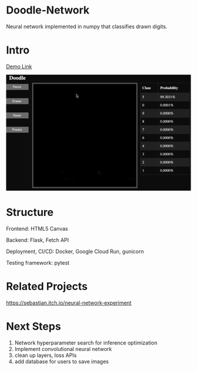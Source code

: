 # Doodle-Network

Neural network implemented in numpy that classifies drawn digits. 

# Intro 

[Demo Link](https://doodle-gly35dcupa-uc.a.run.app/)

![](https://github.com/williamyeh0/Doodle-Network/blob/main/doodle.gif)

<!-- Examples of problems with current + next steps -->

# Structure

Frontend: HTML5 Canvas

Backend: Flask, Fetch API

Deployment, CI/CD: Docker, Google Cloud Run, gunicorn

Testing framework: pytest

<!-- Experiments: Weights and Biases -->

<!-- # How to use

Demo usage again

How build, how run, how use it 

# Testing

Running pytest -->

# Related Projects

https://sebastian.itch.io/neural-network-experiment 

# Next Steps

1. Network hyperparameter search for inference optimization
2. Implement convolutional neural network
3. clean up layers, loss APIs
4. add database for users to save images
